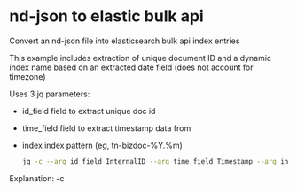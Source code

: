 


# nd-json to elastic bulk api

Convert an nd-json file into elasticsearch bulk api index entries

This example includes extraction of unique document ID and a dynamic index name based on an extracted date field (does not account for timezone)

Uses 3 jq parameters:
- id_field        field to extract unique doc id
- time_field      field to extract timestamp data from
- index           index pattern (eg, tn-bizdoc-%Y.%m)

    ```bash
    jq -c --arg id_field InternalID --arg time_field Timestamp --arg index "tn-bizdoc-%Y.%m" '{ index: { _index: (.[$time_field][0:19] + "Z" | fromdate | strftime($index)), _id: .[$id_field] }},.' ${input-file-ndjson} > ${output-file-bulkapi-json} 
    ```

Explanation:
  -c 

